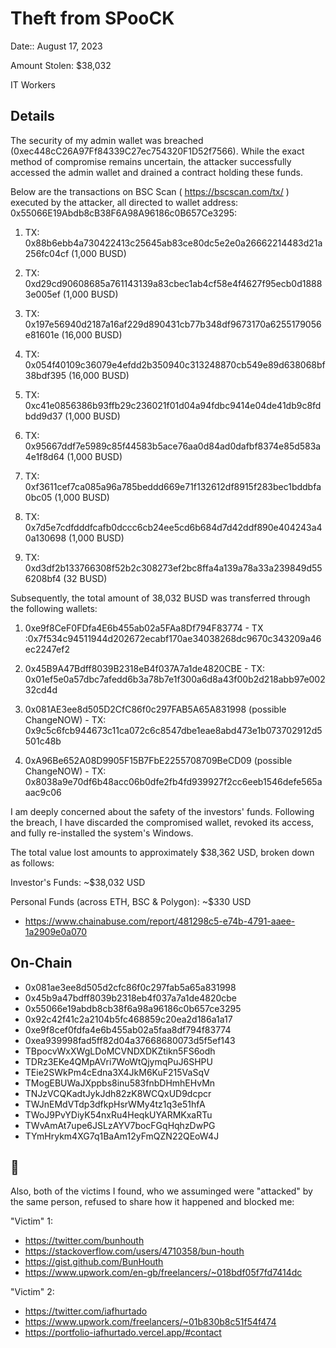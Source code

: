 # Theft from SPooCK

Date:: August 17, 2023

Amount Stolen: $38,032

IT Workers

## Details

The security of my admin wallet was breached (0xec448cC26A97Ff84339C27ec754320F1D52f7566). While the exact method of compromise remains uncertain, the attacker successfully accessed the admin wallet and drained a contract holding these funds.

Below are the transactions on BSC Scan ( https://bscscan.com/tx/ ) executed by the attacker, all directed to wallet address: 0x55066E19Abdb8cB38F6A98A96186c0B657Ce3295:

1. TX: 0x88b6ebb4a730422413c25645ab83ce80dc5e2e0a26662214483d21a256fc04cf (1,000 BUSD)

2. TX: 0xd29cd90608685a761143139a83cbec1ab4cf58e4f4627f95ecb0d18883e005ef (1,000 BUSD)

3. TX: 0x197e56940d2187a16af229d890431cb77b348df9673170a6255179056e81601e (16,000 BUSD)

4. TX: 0x054f40109c36079e4efdd2b350940c313248870cb549e89d638068bf38bdf395 (16,000 BUSD)

5. TX: 0xc41e0856386b93ffb29c236021f01d04a94fdbc9414e04de41db9c8fdbdd9d37 (1,000 BUSD)

6. TX: 0x95667ddf7e5989c85f44583b5ace76aa0d84ad0dafbf8374e85d583a4e1f8d64 (1,000 BUSD)

7. TX: 0xf3611cef7ca085a96a785beddd669e71f132612df8915f283bec1bddbfa0bc05 (1,000 BUSD)

8. TX: 0x7d5e7cdfdddfcafb0dccc6cb24ee5cd6b684d7d42ddf890e404243a40a130698 (1,000 BUSD)

9. TX: 0xd3df2b133766308f52b2c308273ef2bc8ffa4a139a78a33a239849d556208bf4 (32 BUSD)

Subsequently, the total amount of 38,032 BUSD was transferred through the following wallets:

1. 0xe9f8CeF0FDfa4E6b455ab02a5FAa8Df794F83774 - TX :0x7f534c94511944d202672ecabf170ae34038268dc9670c343209a46ec2247ef2

2. 0x45B9A47Bdff8039B2318eB4f037A7a1de4820CBE - TX: 0x01ef5e0a57dbc7afedd6b3a78b7e1f300a6d8a43f00b2d218abb97e00232cd4d

3. 0x081AE3ee8d505D2CfC86f0c297FAB5A65A831998 (possible ChangeNOW) - TX: 0x9c5c6fcb944673c11ca072c6c8547dbe1eae8abd473e1b073702912d5501c48b

4. 0xA96Be652A08D9905F15B7FbE2255708709BeCD09 (possible ChangeNOW) - TX: 0x8038a9e70df6b48acc06b0dfe2fb4fd939927f2cc6eeb1546defe565aaac9c06

I am deeply concerned about the safety of the investors' funds. Following the breach, I have discarded the compromised wallet, revoked its access, and fully re-installed the system's Windows.

The total value lost amounts to approximately $38,362 USD, broken down as follows:

Investor's Funds: ~$38,032 USD

Personal Funds (across ETH, BSC & Polygon): ~$330 USD

- https://www.chainabuse.com/report/481298c5-e74b-4791-aaee-1a2909e0a070


## On-Chain

- 0x081ae3ee8d505d2cfc86f0c297fab5a65a831998
- 0x45b9a47bdff8039b2318eb4f037a7a1de4820cbe
- 0x55066e19abdb8cb38f6a98a96186c0b657ce3295
- 0x92c42f41c2a2104b5fc468859c20ea2d186a1a17
- 0xe9f8cef0fdfa4e6b455ab02a5faa8df794f83774
- 0xea939998fad5ff82d04a37668680073d5f5ef143
- TBpocvWxXWgLDoMCVNDXDKZtikn5FS6odh
- TDRz3EKe4QMpAVri7WoWtQjymqPuJ6SHPU
- TEie2SWkPm4cEdna3X4JkM6KuF215VaSqV
- TMogEBUWaJXppbs8inu583fnbDHmhEHvMn
- TNJzVCQKadtJykJdh82zK8WCQxUD9dcpcr
- TWJnEMdVTdp3dfkpHsrWMy4tz1q3e51hfA
- TWoJ9PvYDiyK54nxRu4HeqkUYARMKxaRTu
- TWvAmAt7upe6JSLzAYV7bocFGqHqhzDwPG
- TYmHrykm4XG7q1BaAm12yFmQZN22QEoW4J


## 🤔

Also, both of the victims I found, who we assuminged were "attacked" by the same person, refused to share how it happened and blocked me:

"Victim" 1:

- https://twitter.com/bunhouth
- https://stackoverflow.com/users/4710358/bun-houth
- https://gist.github.com/BunHouth
- https://www.upwork.com/en-gb/freelancers/~018bdf05f7fd7414dc

"Victim" 2:

- https://twitter.com/iafhurtado
- https://www.upwork.com/freelancers/~01b830b8c51f54f474
- https://portfolio-iafhurtado.vercel.app/#contact